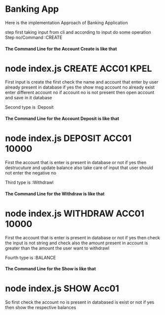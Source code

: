 <h1>Banking App</h1>
Here is the implementation Approach of Banking Application

step first taking input from cli and according to input do some operation 
Step no/Command :CREATE 
<h4>The Command Line for the Account Create is like that</h4>
<h1> node index.js CREATE ACC01 KPEL</h1>
First input is create the first check the name and account that enter by user already present in database if yes the show msg account no already exist enter different account no if account no is not present then open account and save in it database


Second type is :Deposit


<h4>The Command Line for the Account Deposit is like that</h4>
<h1> node index.js DEPOSIT ACC01 10000</h1>
First the account that is enter is present in database or not if yes then destrucuture  and update balance also take care of input that user should not enter the negative no


Third type is :Withdrawl 
<h4>The Command Line for the Withdraw  is like that</h4>
<h1> node index.js WITHDRAW ACC01 10000</h1>

First the account that is enter is present in database or not if yes then check the input is not string and check also the amount present in account is greater than the amount the user want to withdrawl 


Fourth type is :BALANCE
<h4>The Command Line for the Show  is like that</h4>
<h1> node index.js SHOW Acc01</h1>

So first check the account no is present in databased is exist or not if yes then show the respective balances 

